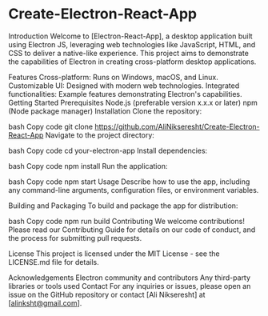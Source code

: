 # Create-Electron-React-App
Introduction
Welcome to [Electron-React-App], a desktop application built using Electron JS, leveraging web technologies like JavaScript, HTML, and CSS to deliver a native-like experience.
This project aims to demonstrate the capabilities of Electron in creating cross-platform desktop applications.

Features
Cross-platform: Runs on Windows, macOS, and Linux.
Customizable UI: Designed with modern web technologies.
Integrated functionalities: Example features demonstrating Electron's capabilities.
Getting Started
Prerequisites
Node.js (preferable version x.x.x or later)
npm (Node package manager)
Installation
Clone the repository:

bash
Copy code
git clone https://github.com/AliNikseresht/Create-Electron-React-App
Navigate to the project directory:

bash
Copy code
cd your-electron-app
Install dependencies:

bash
Copy code
npm install
Run the application:

bash
Copy code
npm start
Usage
Describe how to use the app, including any command-line arguments, configuration files, or environment variables.

Building and Packaging
To build and package the app for distribution:

bash
Copy code
npm run build
Contributing
We welcome contributions! Please read our Contributing Guide for details on our code of conduct, and the process for submitting pull requests.

License
This project is licensed under the MIT License - see the LICENSE.md file for details.

Acknowledgements
Electron community and contributors
Any third-party libraries or tools used
Contact
For any inquiries or issues, please open an issue on the GitHub repository or contact [Ali Nikseresht] at [alinksht@gmail.com].
